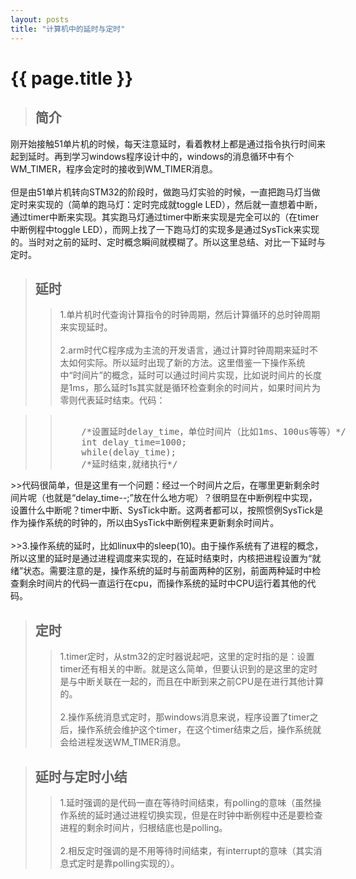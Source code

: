 ```yaml
---
layout: posts
title: "计算机中的延时与定时"
---
```


# {{ page.title }}
>## 简介
刚开始接触51单片机的时候，每天注意延时，看着教材上都是通过指令执行时间来起到延时。再到学习windows程序设计中的，windows的消息循环中有个WM_TIMER，程序会定时的接收到WM_TIMER消息。<br><br>
但是由51单片机转向STM32的阶段时，做跑马灯实验的时候，一直把跑马灯当做定时来实现的（简单的跑马灯：定时完成就toggle LED），然后就一直想着中断，通过timer中断来实现。其实跑马灯通过timer中断来实现是完全可以的（在timer中断例程中toggle LED），而网上找了一下跑马灯的实现多是通过SysTick来实现的。当时对之前的延时、定时概念瞬间就模糊了。所以这里总结、对比一下延时与定时。
>## 延时
>>1.单片机时代查询计算指令的时钟周期，然后计算循环的总时钟周期来实现延时。<br><br>
2.arm时代C程序成为主流的开发语言，通过计算时钟周期来延时不太如何实际。所以延时出现了新的方法。这里借鉴一下操作系统中“时间片”的概念，延时可以通过时间片实现，比如说时间片的长度是1ms，那么延时1s其实就是循环检查剩余的时间片，如果时间片为零则代表延时结束。代码：<br>
<blockquote><blockquote>
<xmp class="prettyprint linenums">
	/*设置延时delay_time，单位时间片（比如1ms、100us等等）*/
	int delay_time=1000;
	while(delay_time);
	/*延时结束,就绪执行*/
</xmp>
</blockquote></blockquote>
>>代码很简单，但是这里有一个问题：经过一个时间片之后，在哪里更新剩余时间片呢（也就是“delay_time--;”放在什么地方呢）？很明显在中断例程中实现，设置什么中断呢？timer中断、SysTick中断。这两者都可以，按照惯例SysTick是作为操作系统的时钟的，所以由SysTick中断例程来更新剩余时间片。<br><br>
>>3.操作系统的延时，比如linux中的sleep(10)。由于操作系统有了进程的概念，所以这里的延时是通过进程调度来实现的，在延时结束时，内核把进程设置为“就绪”状态。需要注意的是，操作系统的延时与前面两种的区别，前面两种延时中检查剩余时间片的代码一直运行在cpu，而操作系统的延时中CPU运行着其他的代码。

>## 定时
>>1.timer定时，从stm32的定时器说起吧，这里的定时指的是：设置timer还有相关的中断。就是这么简单，但要认识到的是这里的定时是与中断关联在一起的，而且在中断到来之前CPU是在进行其他计算的。<br><br>
2.操作系统消息式定时，那windows消息来说，程序设置了timer之后，操作系统会维护这个timer，在这个timer结束之后，操作系统就会给进程发送WM_TIMER消息。

>## 延时与定时小结
>>1.延时强调的是代码一直在等待时间结束，有polling的意味（虽然操作系统的延时通过进程切换实现，但是在时钟中断例程中还是要检查进程的剩余时间片，归根结底也是polling。<br><br>
2.相反定时强调的是不用等待时间结束，有interrupt的意味（其实消息式定时是靠polling实现的）。
